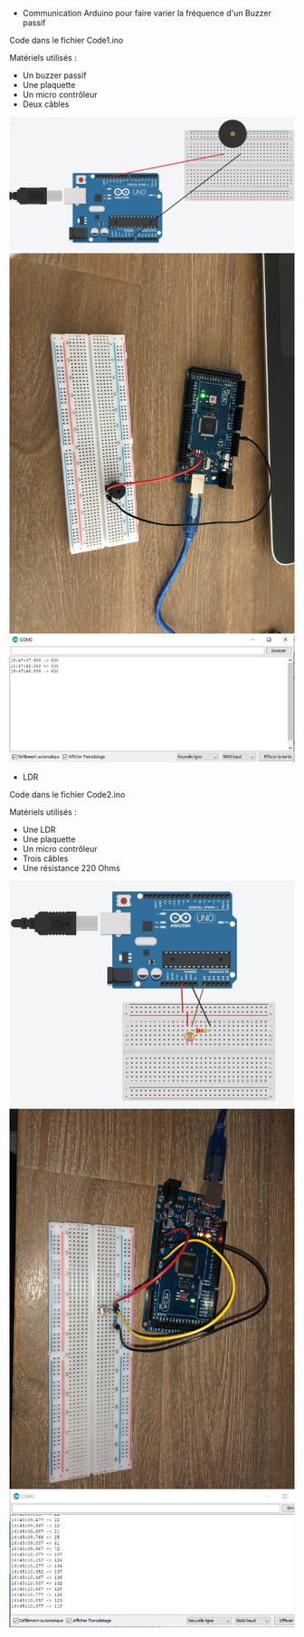 - Communication Arduino pour faire varier la fréquence d'un Buzzer passif

Code dans le fichier Code1.ino

Matériels utilisés : 
- Un buzzer passif
- Une plaquette
- Un micro contrôleur
- Deux câbles

<img src="./img/schema2_2.png" alt="Schéma électrique Buzzer"/>
<img src="./img/branchement2_2.jpg" alt="branchement Buzzer"/>
<img src="./img/variationFrequence2_2.png" alt="Test Buzzer"/>



- LDR

Code dans le fichier Code2.ino

Matériels utilisés : 
- Une LDR
- Une plaquette
- Un micro contrôleur
- Trois câbles
- Une résistance 220 Ohms


<img src="./img/schemaLDR.png" alt="Schéma électrique LDR"/>
<img src="./img/branchementLDR.jpg" alt="Branchement LDR"/>
<img src="./img/TestLDR.png" alt="Test LDR"/>
